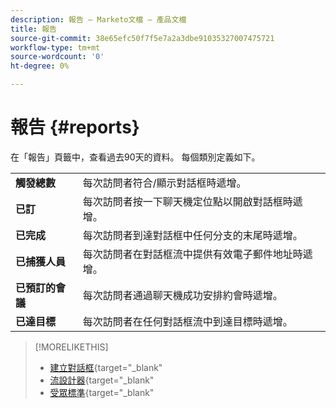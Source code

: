 ```yaml
---
description: 報告 — Marketo文檔 — 產品文檔
title: 報告
source-git-commit: 38e65efc50f7f5e7a2a3dbe91035327007475721
workflow-type: tm+mt
source-wordcount: '0'
ht-degree: 0%

---
```


# 報告 {#reports}

在「報告」頁籤中，查看過去90天的資料。 每個類別定義如下。

<table>
 <tr>
  <td><strong>觸發總數</strong></td>
  <td>每次訪問者符合/顯示對話框時遞增。
</td>
 </tr>
 <tr>
  <td><strong>已訂</strong></td>
  <td>每次訪問者按一下聊天機定位點以開啟對話框時遞增。</td>
 </tr>
 <tr>
  <td><strong>已完成</strong></td>
  <td>每次訪問者到達對話框中任何分支的末尾時遞增。</td>
 </tr>
 <tr>
  <td><strong>已捕獲人員</strong></td>
  <td>每次訪問者在對話框流中提供有效電子郵件地址時遞增。</td>
 </tr>
 <tr>
  <td><strong>已預訂的會議</strong></td>
  <td>每次訪問者通過聊天機成功安排約會時遞增。</td>
 </tr>
 <tr>
  <td><strong>已達目標</strong></td>
  <td>每次訪問者在任何對話框流中到達目標時遞增。</td>
 </tr>
</table>

>[!MORELIKETHIS]
>
>* [建立對話框](/help/marketo/product-docs/demand-generation/dynamic-chat/dialogues/create-a-dialogue.md){target=&quot;_blank&quot;
>* [流設計器](/help/marketo/product-docs/demand-generation/dynamic-chat/dialogues/stream-designer.md){target=&quot;_blank&quot;
>* [受眾標準](/help/marketo/product-docs/demand-generation/dynamic-chat/dialogues/audience-criteria.md){target=&quot;_blank&quot;

